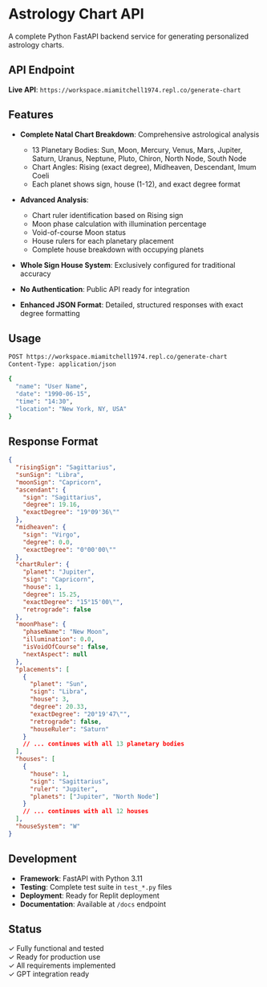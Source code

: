 # Astrology Chart API

A complete Python FastAPI backend service for generating personalized astrology charts.

## API Endpoint

**Live API**: `https://workspace.miamitchell1974.repl.co/generate-chart`

## Features

- **Complete Natal Chart Breakdown**: Comprehensive astrological analysis
  - 13 Planetary Bodies: Sun, Moon, Mercury, Venus, Mars, Jupiter, Saturn, Uranus, Neptune, Pluto, Chiron, North Node, South Node
  - Chart Angles: Rising (exact degree), Midheaven, Descendant, Imum Coeli
  - Each planet shows sign, house (1-12), and exact degree format
  
- **Advanced Analysis**:
  - Chart ruler identification based on Rising sign
  - Moon phase calculation with illumination percentage
  - Void-of-course Moon status
  - House rulers for each planetary placement
  - Complete house breakdown with occupying planets

- **Whole Sign House System**: Exclusively configured for traditional accuracy
- **No Authentication**: Public API ready for integration
- **Enhanced JSON Format**: Detailed, structured responses with exact degree formatting

## Usage

```bash
POST https://workspace.miamitchell1974.repl.co/generate-chart
Content-Type: application/json

{
  "name": "User Name",
  "date": "1990-06-15",
  "time": "14:30",
  "location": "New York, NY, USA"
}
```

## Response Format

```json
{
  "risingSign": "Sagittarius",
  "sunSign": "Libra",
  "moonSign": "Capricorn",
  "ascendant": {
    "sign": "Sagittarius",
    "degree": 19.16,
    "exactDegree": "19°09'36\""
  },
  "midheaven": {
    "sign": "Virgo", 
    "degree": 0.0,
    "exactDegree": "0°00'00\""
  },
  "chartRuler": {
    "planet": "Jupiter",
    "sign": "Capricorn",
    "house": 1,
    "degree": 15.25,
    "exactDegree": "15°15'00\"",
    "retrograde": false
  },
  "moonPhase": {
    "phaseName": "New Moon",
    "illumination": 0.0,
    "isVoidOfCourse": false,
    "nextAspect": null
  },
  "placements": [
    {
      "planet": "Sun",
      "sign": "Libra",
      "house": 3,
      "degree": 20.33,
      "exactDegree": "20°19'47\"",
      "retrograde": false,
      "houseRuler": "Saturn"
    }
    // ... continues with all 13 planetary bodies
  ],
  "houses": [
    {
      "house": 1,
      "sign": "Sagittarius",
      "ruler": "Jupiter",
      "planets": ["Jupiter", "North Node"]
    }
    // ... continues with all 12 houses
  ],
  "houseSystem": "W"
}
```

## Development

- **Framework**: FastAPI with Python 3.11
- **Testing**: Complete test suite in `test_*.py` files
- **Deployment**: Ready for Replit deployment
- **Documentation**: Available at `/docs` endpoint

## Status

✓ Fully functional and tested  
✓ Ready for production use  
✓ All requirements implemented  
✓ GPT integration ready